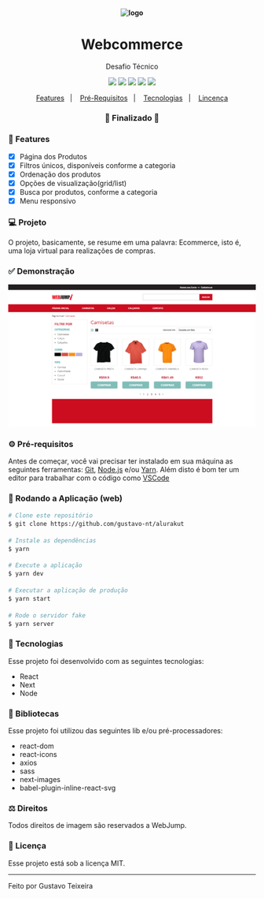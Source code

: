 <h4 align="center">
  <img src="https://github.com/gustavo-nt/webcommerce/blob/main/public/logo-alurakut.svg" alt="logo" height="50"/>
</h4>

<h1 align="center">
    Webcommerce
</h1>

<p align="center">Desafio Técnico</p>

<p align="center"> 
  <img src="https://img.shields.io/badge/react%20version-17.0.2-informational"/>
  <img src="https://img.shields.io/badge/next%20version-10.1.3-important" />
  <img src="https://img.shields.io/static/v1?label=js&message=ES6&color=yellow&logo=javascript" />
  <img src="https://img.shields.io/badge/last%20commit-june-blue" />
  <img src="https://img.shields.io/badge/license-MIT-success"/>
</p>

<p align="center">
  <a href="#-features">Features</a>&nbsp;&nbsp;&nbsp;|&nbsp;&nbsp;&nbsp;
  <a href="#-pré-requisitos">Pré-Requisitos</a>&nbsp;&nbsp;&nbsp;|&nbsp;&nbsp;&nbsp;
  <a href="#-tecnologias">Tecnologias</a>&nbsp;&nbsp;&nbsp;|&nbsp;&nbsp;&nbsp;
  <a href="#-licença">Lincença</a>
</p>

<h3 align="center"> 
🚧  Finalizado  🚧
</h3>

### 📎 Features 

- [x] Página dos Produtos
- [x] Filtros únicos, disponíveis conforme a categoria
- [x] Ordenação dos produtos
- [x] Opções de visualização(grid/list) 
- [x] Busca por produtos, conforme a categoria
- [x] Menu responsivo

### 💻 Projeto

O projeto, basicamente, se resume em uma palavra: Ecommerce, isto é, uma loja virtual para realizações de compras.

### ✅ Demonstração
![Preview](public/products_page.png)

### ⚙ Pré-requisitos

Antes de começar, você vai precisar ter instalado em sua máquina as seguintes ferramentas:
[Git](https://git-scm.com), [Node.js](https://nodejs.org/en/) e/ou [Yarn](https://yarnpkg.com/). 
Além disto é bom ter um editor para trabalhar com o código como [VSCode](https://code.visualstudio.com/)

### 📗 Rodando a Aplicação (web)

```bash
# Clone este repositório
$ git clone https://github.com/gustavo-nt/alurakut

# Instale as dependências
$ yarn

# Execute a aplicação
$ yarn dev

# Executar a aplicação de produção
$ yarn start

# Rode o servidor fake
$ yarn server
```

### 🚀 Tecnologias

Esse projeto foi desenvolvido com as seguintes tecnologias:

- React
- Next
- Node

### 📕 Bibliotecas

Esse projeto foi utilizou das seguintes lib e/ou pré-processadores:

- react-dom
- react-icons
- axios
- sass
- next-images
- babel-plugin-inline-react-svg

### ⚖ Direitos

Todos direitos de imagem são reservados a WebJump.

### 📝 Licença

Esse projeto está sob a licença MIT.

<hr/>

Feito por Gustavo Teixeira